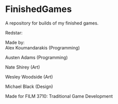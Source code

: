 # FinishedGames
A repository for builds of my finished games.

Redstar:

Made by:  
Alex Koumandarakis  (Programming)

Austen Adams        (Programming)

Nate Shirey         (Art)
          
Wesley Woodside     (Art)
          
Michael Black       (Design)

Made for FILM 3710: Traditional Game Development
